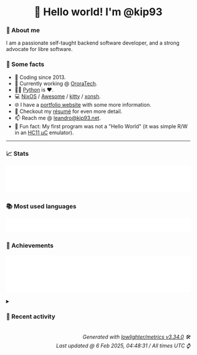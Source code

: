 <!-- README template, populated using this action:
     https://github.com/kip93/kip93/blob/main/.github/workflows/readme.yml. -->

<h1 align="center">👋 Hello world! I'm @kip93</h1> <!-- LOGIN => username -->

### 👤 About me

I am a passionate self-taught backend software developer, and a strong advocate for libre software.


### 💬 Some facts

* 📅 Coding since 2013.
* 💼 Currently working @ [OroraTech](https://ororatech.com/).
* 👨‍💻 [Python](https://github.com/search?q=user%3Akip93&l=python) is ❤️. <!-- LOGIN => username -->
* 💻 [NixOS](https://github.com/NixOS/) /
     [Awesome](https://github.com/awesomeWM/) /
     [kitty](https://github.com/kovidgoyal/kitty/) /
     [xonsh](https://github.com/xonsh/).
* 🌐 I have a [portfolio website](https://kip93.net/) with some more information.
* 📝 Checkout my [résumé](https://kip93.net/resume/) for even more detail.
* 📫 Reach me @ [leandro@kip93.net](mailto:leandro@kip93.net).
* 🎲 Fun fact: My first program was not a "Hello World" (it was simple R/W in an [HC11 µC](https://en.wikipedia.org/wiki/68HC11) emulator).


-----------------------------------------------------------------------------------------------------------------------


### 📈 Stats

![](./stats.svg)


### 📚 Most used languages <!-- by percentage, in decreasing order -->

![](./languages.svg)


### 🏅 Achievements

![](./achievements.svg)


<details> <!-- Last activity -->
<!-- Almost verbatim copy of https://github.com/lowlighter/metrics/blob/latest/source/templates/markdown/partials/activity.ejs, but restructured to be foldable. -->
<summary><h3>📰 Recent activity</h3></summary>

* ➡️ Pushed 36 commits in [b-camacho/nix](https://github.com/b-camacho/nix) on branch `lfs`
  * [#39ef2e2](https://github.com/b-camacho/nix/commit/39ef2e2) Merge pull request #12375 from DeterminateSystems/fetchTree-errors

fetchTree: Distinguish between fetchGit and fetchTree consistently in error messages
  * [#5f6658b](https://github.com/b-camacho/nix/commit/5f6658b) fetchTree: Distinguish between fetchGit and fetchTree consistently
  * [#26539a0](https://github.com/b-camacho/nix/commit/26539a0) Add mbig-obj flag to allow cross-compiling libexpr to mingw32
  * [#7c8c71f](https://github.com/b-camacho/nix/commit/7c8c71f) Totally exclude nix::setStackSize on Windows
  * [#3032512](https://github.com/b-camacho/nix/commit/3032512) GitExportIgnoreSourceAccessor: Don&#39;t show «unknown»

In general we should set the path display prefix on the inner
accessor, so we now pass the display prefix to getAccessor().
  * [#177a067](https://github.com/b-camacho/nix/commit/177a067) Merge pull request #12372 from roberth/test-characterisation-log-to-stderr

tests/functional/characterisation/framework: Log to stderr
  * [#102d90e](https://github.com/b-camacho/nix/commit/102d90e) Fix duplicate setPathDisplay()

Fixes messages like &#39;copying /tmp/repo/tmp/repo to the store&#39;. The
PosixSourceAccessor already sets the prefix. Setting the prefix twice
shouldn&#39;t be a problem, but GitRepoImpl::getAccessor() returns a
wrapped accessor so it&#39;s not actually idempotent.
  * [#cfe9329](https://github.com/b-camacho/nix/commit/cfe9329) Merge pull request #12378 from DeterminateSystems/fix-shellcheck

Fix shellcheck warnings
  * [#fa87ad6](https://github.com/b-camacho/nix/commit/fa87ad6) Fix shellcheck warnings
  * [#a5de2dd](https://github.com/b-camacho/nix/commit/a5de2dd) tests/functional/characterisation/framework: Log to stderr

It seems that `meson test --print-errorlogs` only captures stderr,
so this makes it forward the logs as intended.

We might want to redirect stdout in our common setup script instead.
  * [#fbe2940](https://github.com/b-camacho/nix/commit/fbe2940) Merge pull request #12363 from roberth/issue-12161

Issue #12161, add `meta.mainProgram`
  * [#8d74495](https://github.com/b-camacho/nix/commit/8d74495) Merge pull request #12362 from roberth/refactor-realiseString

refactor: Extract EvalState::realiseString
  * [#6a2198d](https://github.com/b-camacho/nix/commit/6a2198d) Merge pull request #12251 from nix-windows/local-store/fix-infinite-loop

local-store: fix infinite loop on Windows
  * [#850329d](https://github.com/b-camacho/nix/commit/850329d) packages.nix-cli: Add meta.mainProgram
  * [#0d7418b](https://github.com/b-camacho/nix/commit/0d7418b) packages.default: Add meta.mainProgram
  * [#7465fbe](https://github.com/b-camacho/nix/commit/7465fbe) refactor: Extract EvalState::realiseString
  * [#b36637c](https://github.com/b-camacho/nix/commit/b36637c) nix-profile{,-daemon}.fish: Do not source twice

In order for the script not be sourced multiple times by the same shell
instance, `__ETC_PROFILE_NIX_SOURCED` needs to be set with a `--global`
flag.

Both files are almost identical.  And style differences make it harder
to see what is actually different and keep them in sync, when it is
required.
  * [#666d656](https://github.com/b-camacho/nix/commit/666d656) nix-profile-daemon.fish: fmt

`nix-profile.fish` and part of `nix-profile-daemon.fish` use 4 space
indentation.  Which is also the indentation that the fish shell
documentation is using.

Reformatting a chunk of `nix-profile-daemon.fish` from 2 space
indentation to 4 space indentation for consistency.
  * [#3bd7fa3](https://github.com/b-camacho/nix/commit/3bd7fa3) local-store: fix infinite loop on Windows

Also switch to std::filesystem.
  * [#b644e57](https://github.com/b-camacho/nix/commit/b644e57) Remove broken stack size logic from Windows

The API only changes the stack size once there&#39;s already a stack
overflow exception. Pretty useless.
  * *On 3 Feb 2025, 18:07:33*
* ➡️ Pushed 36 commits in [kip93/nix](https://github.com/kip93/nix) on branch `lfs`
  * [#39ef2e2](https://github.com/kip93/nix/commit/39ef2e2) Merge pull request #12375 from DeterminateSystems/fetchTree-errors

fetchTree: Distinguish between fetchGit and fetchTree consistently in error messages
  * [#5f6658b](https://github.com/kip93/nix/commit/5f6658b) fetchTree: Distinguish between fetchGit and fetchTree consistently
  * [#26539a0](https://github.com/kip93/nix/commit/26539a0) Add mbig-obj flag to allow cross-compiling libexpr to mingw32
  * [#7c8c71f](https://github.com/kip93/nix/commit/7c8c71f) Totally exclude nix::setStackSize on Windows
  * [#3032512](https://github.com/kip93/nix/commit/3032512) GitExportIgnoreSourceAccessor: Don&#39;t show «unknown»

In general we should set the path display prefix on the inner
accessor, so we now pass the display prefix to getAccessor().
  * [#177a067](https://github.com/kip93/nix/commit/177a067) Merge pull request #12372 from roberth/test-characterisation-log-to-stderr

tests/functional/characterisation/framework: Log to stderr
  * [#102d90e](https://github.com/kip93/nix/commit/102d90e) Fix duplicate setPathDisplay()

Fixes messages like &#39;copying /tmp/repo/tmp/repo to the store&#39;. The
PosixSourceAccessor already sets the prefix. Setting the prefix twice
shouldn&#39;t be a problem, but GitRepoImpl::getAccessor() returns a
wrapped accessor so it&#39;s not actually idempotent.
  * [#cfe9329](https://github.com/kip93/nix/commit/cfe9329) Merge pull request #12378 from DeterminateSystems/fix-shellcheck

Fix shellcheck warnings
  * [#fa87ad6](https://github.com/kip93/nix/commit/fa87ad6) Fix shellcheck warnings
  * [#a5de2dd](https://github.com/kip93/nix/commit/a5de2dd) tests/functional/characterisation/framework: Log to stderr

It seems that `meson test --print-errorlogs` only captures stderr,
so this makes it forward the logs as intended.

We might want to redirect stdout in our common setup script instead.
  * [#fbe2940](https://github.com/kip93/nix/commit/fbe2940) Merge pull request #12363 from roberth/issue-12161

Issue #12161, add `meta.mainProgram`
  * [#8d74495](https://github.com/kip93/nix/commit/8d74495) Merge pull request #12362 from roberth/refactor-realiseString

refactor: Extract EvalState::realiseString
  * [#6a2198d](https://github.com/kip93/nix/commit/6a2198d) Merge pull request #12251 from nix-windows/local-store/fix-infinite-loop

local-store: fix infinite loop on Windows
  * [#850329d](https://github.com/kip93/nix/commit/850329d) packages.nix-cli: Add meta.mainProgram
  * [#0d7418b](https://github.com/kip93/nix/commit/0d7418b) packages.default: Add meta.mainProgram
  * [#7465fbe](https://github.com/kip93/nix/commit/7465fbe) refactor: Extract EvalState::realiseString
  * [#b36637c](https://github.com/kip93/nix/commit/b36637c) nix-profile{,-daemon}.fish: Do not source twice

In order for the script not be sourced multiple times by the same shell
instance, `__ETC_PROFILE_NIX_SOURCED` needs to be set with a `--global`
flag.

Both files are almost identical.  And style differences make it harder
to see what is actually different and keep them in sync, when it is
required.
  * [#666d656](https://github.com/kip93/nix/commit/666d656) nix-profile-daemon.fish: fmt

`nix-profile.fish` and part of `nix-profile-daemon.fish` use 4 space
indentation.  Which is also the indentation that the fish shell
documentation is using.

Reformatting a chunk of `nix-profile-daemon.fish` from 2 space
indentation to 4 space indentation for consistency.
  * [#3bd7fa3](https://github.com/kip93/nix/commit/3bd7fa3) local-store: fix infinite loop on Windows

Also switch to std::filesystem.
  * [#b644e57](https://github.com/kip93/nix/commit/b644e57) Remove broken stack size logic from Windows

The API only changes the stack size once there&#39;s already a stack
overflow exception. Pretty useless.
  * *On 3 Feb 2025, 18:07:29*
* ➡️ Pushed 1 commit in [kip93/cp437-tools](https://github.com/kip93/cp437-tools) on branch `main`
  * [#906d7c3](https://github.com/kip93/cp437-tools/commit/906d7c3) Clean up README
  * *On 3 Feb 2025, 03:27:41*
* ➡️ Pushed 1 commit in [kip93/cp437-tools](https://github.com/kip93/cp437-tools) on branch `main`
  * [#b3e126d](https://github.com/kip93/cp437-tools/commit/b3e126d) Fix tests + lint scripts
  * *On 3 Feb 2025, 02:50:21*
</details>


<h6 align="right"><em>
    Generated with <a href="https://github.com/lowlighter/metrics/tree/latest/">lowlighter/metrics v3.34.0</a> 🛠️<br> <!-- VERSION => MAJOR.minor.patch -->
    Last updated @ 6 Feb 2025, 04:48:31 / All times UTC ⌚ <!-- meta.generated => DD/MM/YYYY, hh:mm -->
</em></h6>
